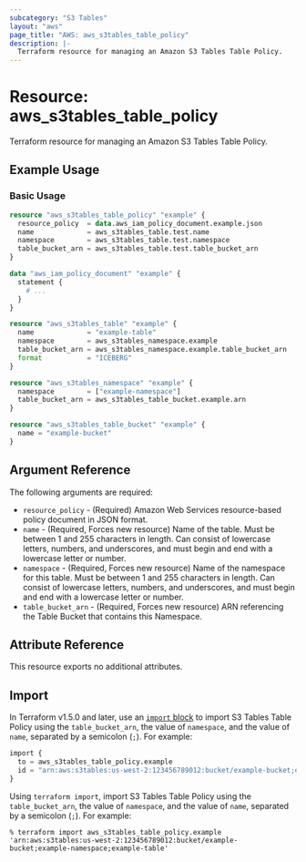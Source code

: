 ```yaml
---
subcategory: "S3 Tables"
layout: "aws"
page_title: "AWS: aws_s3tables_table_policy"
description: |-
  Terraform resource for managing an Amazon S3 Tables Table Policy.
---
```


# Resource: aws_s3tables_table_policy

Terraform resource for managing an Amazon S3 Tables Table Policy.

## Example Usage

### Basic Usage

```terraform
resource "aws_s3tables_table_policy" "example" {
  resource_policy  = data.aws_iam_policy_document.example.json
  name             = aws_s3tables_table.test.name
  namespace        = aws_s3tables_table.test.namespace
  table_bucket_arn = aws_s3tables_table.test.table_bucket_arn
}

data "aws_iam_policy_document" "example" {
  statement {
    # ...
  }
}

resource "aws_s3tables_table" "example" {
  name             = "example-table"
  namespace        = aws_s3tables_namespace.example
  table_bucket_arn = aws_s3tables_namespace.example.table_bucket_arn
  format           = "ICEBERG"
}

resource "aws_s3tables_namespace" "example" {
  namespace        = ["example-namespace"]
  table_bucket_arn = aws_s3tables_table_bucket.example.arn
}

resource "aws_s3tables_table_bucket" "example" {
  name = "example-bucket"
}
```

## Argument Reference

The following arguments are required:

* `resource_policy` - (Required) Amazon Web Services resource-based policy document in JSON format.
* `name` - (Required, Forces new resource) Name of the table.
  Must be between 1 and 255 characters in length.
  Can consist of lowercase letters, numbers, and underscores, and must begin and end with a lowercase letter or number.
* `namespace` - (Required, Forces new resource) Name of the namespace for this table.
  Must be between 1 and 255 characters in length.
  Can consist of lowercase letters, numbers, and underscores, and must begin and end with a lowercase letter or number.
* `table_bucket_arn` - (Required, Forces new resource) ARN referencing the Table Bucket that contains this Namespace.

## Attribute Reference

This resource exports no additional attributes.

## Import

In Terraform v1.5.0 and later, use an [`import` block](https://developer.hashicorp.com/terraform/language/import) to import S3 Tables Table Policy using the `table_bucket_arn`, the value of `namespace`, and the value of `name`, separated by a semicolon (`;`). For example:

```terraform
import {
  to = aws_s3tables_table_policy.example
  id = "arn:aws:s3tables:us-west-2:123456789012:bucket/example-bucket;example-namespace;example-table"
}
```

Using `terraform import`, import S3 Tables Table Policy using the `table_bucket_arn`, the value of `namespace`, and the value of `name`, separated by a semicolon (`;`). For example:

```console
% terraform import aws_s3tables_table_policy.example 'arn:aws:s3tables:us-west-2:123456789012:bucket/example-bucket;example-namespace;example-table'
```

